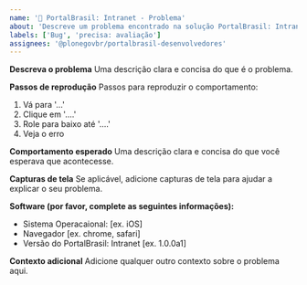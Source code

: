 ```yaml
---
name: '🐛 PortalBrasil: Intranet - Problema'
about: 'Descreve um problema encontrado na solução PortalBrasil: Intranet'
labels: ['Bug', 'precisa: avaliação']
assignees: '@plonegovbr/portalbrasil-desenvolvedores'
---
```


**Descreva o problema**
Uma descrição clara e concisa do que é o problema.

**Passos de reprodução**
Passos para reproduzir o comportamento:

1. Vá para '...'
2. Clique em '....'
3. Role para baixo até '....'
4. Veja o erro

**Comportamento esperado**
Uma descrição clara e concisa do que você esperava que acontecesse.

**Capturas de tela**
Se aplicável, adicione capturas de tela para ajudar a explicar o seu problema.

**Software (por favor, complete as seguintes informações):**

- Sistema Operacaional: [ex. iOS]
- Navegador [ex. chrome, safari]
- Versão do PortalBrasil: Intranet [ex. 1.0.0a1]

**Contexto adicional**
Adicione qualquer outro contexto sobre o problema aqui.
